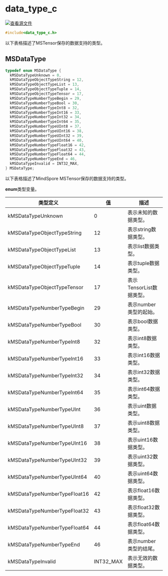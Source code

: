 # data_type_c

[![查看源文件](https://mindspore-website.obs.cn-north-4.myhuaweicloud.com/website-images/r2.3.2/resource/_static/logo_source.svg)](https://gitee.com/mindspore/docs/blob/r2.3.2/docs/lite/api/source_zh_cn/api_c/data_type_c.md)

```C
#include<data_type_c.h>
```

以下表格描述了MSTensor保存的数据支持的类型。

## MSDataType

```C
typedef enum MSDataType {
  kMSDataTypeUnknown = 0,
  kMSDataTypeObjectTypeString = 12,
  kMSDataTypeObjectTypeList = 13,
  kMSDataTypeObjectTypeTuple = 14,
  kMSDataTypeObjectTypeTensor = 17,
  kMSDataTypeNumberTypeBegin = 29,
  kMSDataTypeNumberTypeBool = 30,
  kMSDataTypeNumberTypeInt8 = 32,
  kMSDataTypeNumberTypeInt16 = 33,
  kMSDataTypeNumberTypeInt32 = 34,
  kMSDataTypeNumberTypeInt64 = 35,
  kMSDataTypeNumberTypeUInt8 = 37,
  kMSDataTypeNumberTypeUInt16 = 38,
  kMSDataTypeNumberTypeUInt32 = 39,
  kMSDataTypeNumberTypeUInt64 = 40,
  kMSDataTypeNumberTypeFloat16 = 42,
  kMSDataTypeNumberTypeFloat32 = 43,
  kMSDataTypeNumberTypeFloat64 = 44,
  kMSDataTypeNumberTypeEnd = 46,
  kMSDataTypeInvalid = INT32_MAX,
} MSDataType;
```

以下表格描述了MindSpore MSTensor保存的数据支持的类型。

**enum**类型变量。

| 类型定义                     | 值        | 描述                     |
| ---------------------------- | --------- | ------------------------ |
| kMSDataTypeUnknown           | 0         | 表示未知的数据类型。     |
| kMSDataTypeObjectTypeString  | 12        | 表示string数据类型。     |
| kMSDataTypeObjectTypeList    | 13        | 表示list数据类型。       |
| kMSDataTypeObjectTypeTuple   | 14        | 表示tuple数据类型。      |
| kMSDataTypeObjectTypeTensor  | 17        | 表示TensorList数据类型。 |
| kMSDataTypeNumberTypeBegin   | 29        | 表示number类型的起始。   |
| kMSDataTypeNumberTypeBool    | 30        | 表示bool数据类型。       |
| kMSDataTypeNumberTypeInt8    | 32        | 表示int8数据类型。       |
| kMSDataTypeNumberTypeInt16   | 33        | 表示int16数据类型。      |
| kMSDataTypeNumberTypeInt32   | 34        | 表示int32数据类型。      |
| kMSDataTypeNumberTypeInt64   | 35        | 表示int64数据类型。      |
| kMSDataTypeNumberTypeUInt    | 36        | 表示uint数据类型。       |
| kMSDataTypeNumberTypeUInt8   | 37        | 表示uint8数据类型。      |
| kMSDataTypeNumberTypeUInt16  | 38        | 表示uint16数据类型。     |
| kMSDataTypeNumberTypeUInt32  | 39        | 表示uint32数据类型。     |
| kMSDataTypeNumberTypeUInt64  | 40        | 表示uint64数据类型。     |
| kMSDataTypeNumberTypeFloat16 | 42        | 表示float16数据类型。    |
| kMSDataTypeNumberTypeFloat32 | 43        | 表示float32数据类型。    |
| kMSDataTypeNumberTypeFloat64 | 44        | 表示float64数据类型。    |
| kMSDataTypeNumberTypeEnd     | 46        | 表示number类型的结尾。   |
| kMSDataTypeInvalid           | INT32_MAX | 表示无效的数据类型。      |

